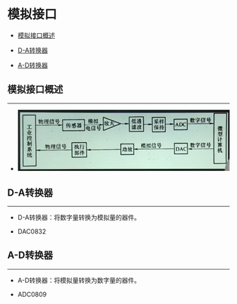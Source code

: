 # 模拟接口

  + [模拟接口概述](#模拟接口概述)

  + [D-A转换器](#d-a转换器)

  + [A-D转换器](#a-d转换器)

## 模拟接口概述

***

  + ![微机和控制系统接口](./resources/adc_and_dac.png)

## D-A转换器

***

  + D-A转换器：将数字量转换为模拟量的器件。

  + DAC0832

## A-D转换器

***

  + A-D转换器：将模拟量转换为数字量的器件。

  + ADC0809
